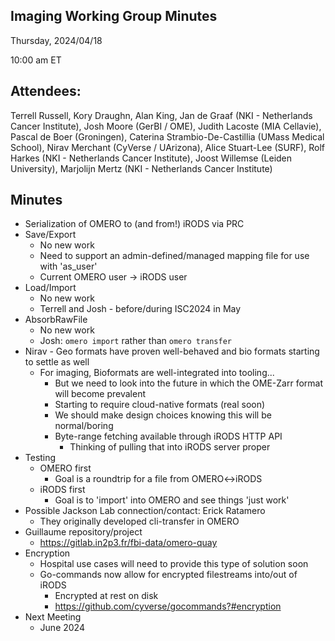 ## Imaging Working Group Minutes

Thursday, 2024/04/18

10:00 am ET

## Attendees:

Terrell Russell, Kory Draughn, Alan King, Jan de Graaf (NKI - Netherlands Cancer Institute), Josh Moore (GerBI / OME), Judith Lacoste (MIA Cellavie), Pascal de Boer (Groningen), Caterina Strambio-De-Castillia (UMass Medical School), Nirav Merchant (CyVerse / UArizona), Alice Stuart-Lee (SURF), Rolf Harkes (NKI - Netherlands Cancer Institute), Joost Willemse (Leiden University), Marjolijn Mertz (NKI - Netherlands Cancer Institute)

## Minutes

 - Serialization of OMERO to (and from!) iRODS via PRC
 - Save/Export
   - No new work
   - Need to support an admin-defined/managed mapping file for use with 'as_user'
   - Current OMERO user -> iRODS user
 - Load/Import
   - No new work
   - Terrell and Josh - before/during ISC2024 in May
 - AbsorbRawFile
   - No new work
   - Josh: `omero import` rather than `omero transfer`
 - Nirav - Geo formats have proven well-behaved and bio formats starting to settle as well
   - For imaging, Bioformats are well-integrated into tooling...
     - But we need to look into the future in which the OME-Zarr format will become prevalent
     - Starting to require cloud-native formats (real soon)
     - We should make design choices knowing this will be normal/boring
     - Byte-range fetching available through iRODS HTTP API
       - Thinking of pulling that into iRODS server proper
 - Testing
   - OMERO first
     - Goal is a roundtrip for a file from OMERO<->iRODS
   - iRODS first
     - Goal is to 'import' into OMERO and see things 'just work'
 - Possible Jackson Lab connection/contact: Erick Ratamero
   - They originally developed cli-transfer in OMERO
 - Guillaume repository/project
   - https://gitlab.in2p3.fr/fbi-data/omero-quay 
 - Encryption
   - Hospital use cases will need to provide this type of solution soon
   - Go-commands now allow for encrypted filestreams into/out of iRODS
     - Encrypted at rest on disk
     - https://github.com/cyverse/gocommands?#encryption 
 - Next Meeting
   - June 2024
